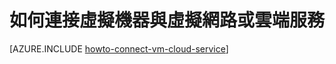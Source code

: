 <properties 
	pageTitle="在 Azure 雲端服務中連接虛擬機器" 
	description="了解如何將虛擬機器連線至 Azure 雲端服務。" 
	services="virtual-machines" 
	documentationCenter="" 
	authors="KBDAzure" 
	manager="timlt" 
	editor=""/>

<tags 
	ms.service="virtual-machines" 
	ms.workload="infrastructure-services" 
	ms.tgt_pltfrm="vm-multiple" 
	ms.devlang="na" 
	ms.topic="article" 
	ms.date="05/28/2015" 
	ms.author="kathydav"/>


# 如何連接虛擬機器與虛擬網路或雲端服務

[AZURE.INCLUDE [howto-connect-vm-cloud-service](../../includes/howto-connect-vm-cloud-service.md)]
 

<!---HONumber=July15_HO1-->